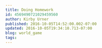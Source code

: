 ```yaml
---
title: Doing Homework
id: 4569490721029459560
author: Kirby Urner
published: 2016-10-05T14:52:00.002-07:00
updated: 2016-10-05T19:34:10.713-07:00
blog: world_game
tags: 
---
```


